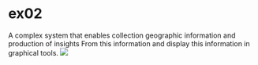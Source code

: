 # ex02
A complex system that enables collection geographic information and production of insights From this information and display this information in graphical tools.
![](ex02.jpg)
